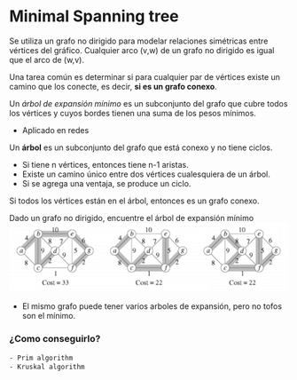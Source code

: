 # Minimal Spanning tree

Se utiliza un grafo no dirigido para modelar relaciones simétricas entre vértices del gráfico. Cualquier arco (v,w) de un grafo no dirigido es igual que el arco de (w,v).

Una tarea común es determinar si para cualquier par de vértices existe un camino que los conecte, es decir, **si es un grafo conexo**.

Un *árbol de expansión mínimo* es un subconjunto del grafo que cubre todos los vértices y cuyos bordes tienen una suma de los pesos mínimos.
- Aplicado en redes

Un **árbol** es un subconjunto del grafo que está conexo y no tiene ciclos.
- Si tiene n vértices, entonces tiene n-1 aristas.
- Existe un camino único entre dos vértices cualesquiera de un árbol.
- Si se agrega una ventaja, se produce un ciclo.

Si todos los vértices están en el árbol, entonces es un grafo conexo.

Dado un grafo no dirigido, encuentre el árbol de expansión mínimo
![minimal spanning tree](image-16.png)
- El mismo grafo puede tener varios arboles de expansión, pero no tofos son el mínimo.

### ¿Como conseguirlo?

    - Prim algorithm
    - Kruskal algorithm
    
